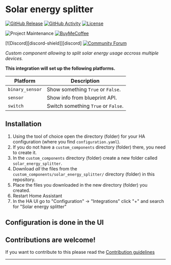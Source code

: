 # Solar energy splitter

[![GitHub Release][releases-shield]][releases]
[![GitHub Activity][commits-shield]][commits]
[![License][license-shield]](LICENSE)

![Project Maintenance][maintenance-shield]
[![BuyMeCoffee][buymecoffeebadge]][buymecoffee]

[![Discord][discord-shield]][discord]
[![Community Forum][forum-shield]][forum]

_Custom component allowing to split solar energy usage accross multiple devices._

**This integration will set up the following platforms.**

Platform | Description
-- | --
`binary_sensor` | Show something `True` or `False`.
`sensor` | Show info from blueprint API.
`switch` | Switch something `True` or `False`.

## Installation

1. Using the tool of choice open the directory (folder) for your HA configuration (where you find `configuration.yaml`).
1. If you do not have a `custom_components` directory (folder) there, you need to create it.
1. In the `custom_components` directory (folder) create a new folder called `solar_energy_splitter`.
1. Download _all_ the files from the `custom_components/solar_energy_splitter/` directory (folder) in this repository.
1. Place the files you downloaded in the new directory (folder) you created.
1. Restart Home Assistant
1. In the HA UI go to "Configuration" -> "Integrations" click "+" and search for "Solar energy splitter"

## Configuration is done in the UI

<!---->

## Contributions are welcome!

If you want to contribute to this please read the [Contribution guidelines](CONTRIBUTING.md)

***

[buymecoffee]: https://www.buymeacoffee.com/toggm
[buymecoffeebadge]: https://img.shields.io/badge/buy%20me%20a%20coffee-donate-yellow.svg?style=for-the-badge
[commits-shield]: https://img.shields.io/github/commit-activity/y/toggm/solar-energy-splitter.svg?style=for-the-badge
[commits]: https://github.com/toggm/solar-energy-splitter/commits/main
[forum-shield]: https://img.shields.io/badge/community-forum-brightgreen.svg?style=for-the-badge
[forum]: https://community.home-assistant.io/
[license-shield]: https://img.shields.io/github/license/toggm/solar-energy-splitter.svg?style=for-the-badge
[maintenance-shield]: https://img.shields.io/badge/maintainer-toggm-blue.svg?style=for-the-badge
[releases-shield]: https://img.shields.io/github/release/toggm/solar-energy-splitter.svg?style=for-the-badge
[releases]: https://github.com/toggm/askoheat/releases